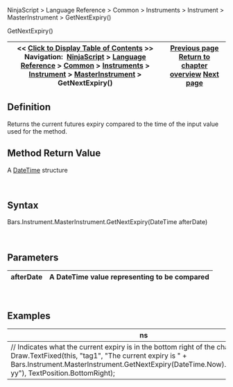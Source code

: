 ﻿


NinjaScript \> Language Reference \> Common \> Instruments \> Instrument \> MasterInstrument \> GetNextExpiry()






















GetNextExpiry()







| \<\< [Click to Display Table of Contents](getnextexpiry.md) \>\> **Navigation:**     [NinjaScript](ninjascript-1.md) \> [Language Reference](language_reference_wip-1.md) \> [Common](common-1.md) \> [Instruments](instruments_ninjascript-1.md) \> [Instrument](instrument-1.md) \> [MasterInstrument](masterinstrument-1.md) \> GetNextExpiry() | [Previous page](masterinstrument_name-1.md) [Return to chapter overview](masterinstrument-1.md) [Next page](pointvalue-1.md) |
| --- | --- |











## Definition


Returns the current futures expiry compared to the time of the input value used for the method.


## 


## Method Return Value


A [DateTime](http://msdn2.microsoft.com/en-us/library/system.datetime.aspx) structure


 


## Syntax


Bars.Instrument.MasterInstrument.GetNextExpiry(DateTime afterDate)


 


## Parameters




| afterDate | A DateTime value representing to be compared |
| --- | --- |



 


## Examples




| ns |
| --- |
| // Indicates what the current expiry is in the bottom right of the chart Draw.TextFixed(this, "tag1", "The current expiry is " \+ Bars.Instrument.MasterInstrument.GetNextExpiry(DateTime.Now).ToString("MM\-yy"), TextPosition.BottomRight); |









